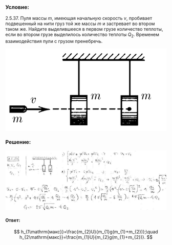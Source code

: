 ###  Условие:

$2.5.37.$ Пуля массы $m$, имеющая начальную скорость $v$, пробивает подвешенный на нити груз той же массы $m$ и застревает во втором таком же. Найдите выделившееся в первом грузе количество теплоты, если во втором грузе выделилось количество теплоты $Q_2$. Временем взаимодействия пули с грузом пренебречь.

![К задаче $2.5.37$|554x283, 40%](../../img/2.5.37/2.5.37.png)

###  Решение:

![|640x237, 67%](../../img/2.5.37/sol.jpg)

#### Ответ:

$$
h_{1\mathrm{макс}}=\frac{m_{2}U}{m_{1}g(m_{1}+m_{2})};\quad h_{2\mathrm{макс}}=\frac{m_{1}U}{m_{2}g(m_{1}+m_{2})}.
$$